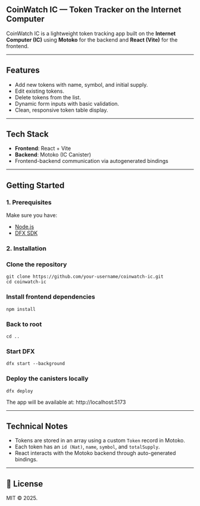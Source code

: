## CoinWatch IC — Token Tracker on the Internet Computer

CoinWatch IC is a lightweight token tracking app built on the **Internet Computer (IC)** using **Motoko** for the backend and **React (Vite)** for the frontend.

---

## Features

- Add new tokens with name, symbol, and initial supply.
- Edit existing tokens.
- Delete tokens from the list.
- Dynamic form inputs with basic validation.
- Clean, responsive token table display.

---

## Tech Stack

- **Frontend**: React + Vite
- **Backend**: Motoko (IC Canister)
- Frontend-backend communication via autogenerated bindings

---

## Getting Started

### 1. Prerequisites

Make sure you have:

- [Node.js](https://nodejs.org/)
- [DFX SDK](https://internetcomputer.org/docs/current/developer-docs/setup/quickstart)

### 2. Installation


### Clone the repository
```
git clone https://github.com/your-username/coinwatch-ic.git
cd coinwatch-ic
```

### Install frontend dependencies
```
npm install
```

### Back to root
```
cd ..
```

### Start DFX
```
dfx start --background
```

### Deploy the canisters locally
```
dfx deploy
```

The app will be available at: http://localhost:5173

---

## Technical Notes
- Tokens are stored in an array using a custom `Token` record in Motoko.
- Each token has an `id (Nat)`, `name`, `symbol`, and `totalSupply`.
- React interacts with the Motoko backend through auto-generated bindings.

---

## 📄 License
MIT © 2025.
